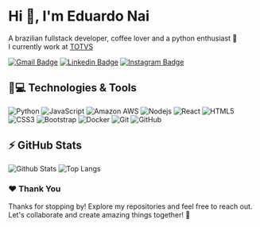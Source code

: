 # Hi 👋, I'm Eduardo Nai
A brazilian fullstack developer, coffee lover and a python enthusiast 🐍  
I currently work at [TOTVS](https://www.linkedin.com/company/totvs)

[![Gmail Badge](https://img.shields.io/badge/-eduardonai62@gmail.com-c14438?style=flat-square&logo=Gmail&logoColor=white&link=mailto:eduardonai62@gmail.com)](mailto:eduardonai62@gmail.com)
[![Linkedin Badge](https://img.shields.io/badge/-eduardonai-blue?style=flat-square&logo=Linkedin&logoColor=white&link=https://www.linkedin.com/in/eduardonai)](https://www.linkedin.com/in/eduardonai)
[![Instagram Badge](https://img.shields.io/badge/-dunaixn-purple?style=flat-square&logo=instagram&logoColor=white&link=https://www.instagram.com/dunaixn)](https://instagram.com/dunaixn)


## 🚀💻 Technologies & Tools
![Python](https://img.shields.io/badge/-Python-black?style=flat-square&logo=Python)
![JavaScript](https://img.shields.io/badge/-JavaScript-black?style=flat-square&logo=javascript)
![Amazon AWS](https://img.shields.io/badge/Amazon%20AWS-232F3E?style=flat-square&logo=amazon-aws)
![Nodejs](https://img.shields.io/badge/-Nodejs-black?style=flat-square&logo=Node.js)
![React](https://img.shields.io/badge/-React-black?style=flat-square&logo=react)
![HTML5](https://img.shields.io/badge/-HTML5-E34F26?style=flat-square&logo=html5&logoColor=white)
![CSS3](https://img.shields.io/badge/-CSS3-1572B6?style=flat-square&logo=css3)
![Bootstrap](https://img.shields.io/badge/-Bootstrap-563D7C?style=flat-square&logo=bootstrap)
![Docker](https://img.shields.io/badge/-Docker-black?style=flat-square&logo=docker)
![Git](https://img.shields.io/badge/-Git-black?style=flat-square&logo=git)
![GitHub](https://img.shields.io/badge/-GitHub-181717?style=flat-square&logo=github)

## ⚡ GitHub Stats
![Github Stats](https://github-readme-stats.vercel.app/api?username=eduardoxns&theme=radical&show_icons=true&hide_border=true&count_private=true)
![Top Langs](https://github-readme-stats.vercel.app/api/top-langs/?username=eduardoxns&theme=radical&show_icons=true&hide_border=true&layout=compact)

### ❤️ Thank You
Thanks for stopping by! Explore my repositories and feel free to reach out. Let's collaborate and create amazing things together! 🚀
